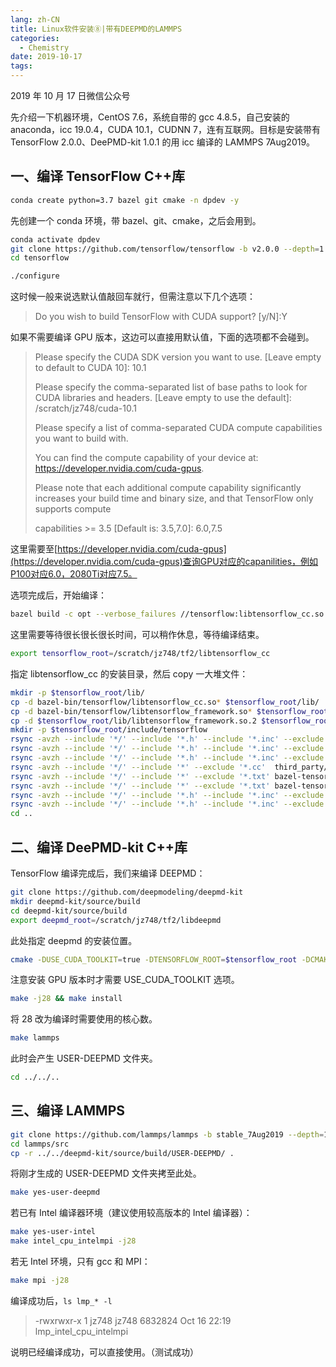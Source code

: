 ```yaml
---
lang: zh-CN
title: Linux软件安装⑧|带有DEEPMD的LAMMPS
categories:
  - Chemistry
date: 2019-10-17
tags:
---
```


2019 年 10 月 17 日微信公众号

先介绍一下机器环境，CentOS 7.6，系统自带的 gcc 4.8.5，自己安装的 anaconda，icc 19.0.4，CUDA 10.1，CUDNN 7，连有互联网。目标是安装带有 TensorFlow 2.0.0、DeePMD-kit 1.0.1 的用 icc 编译的 LAMMPS 7Aug2019。

## 一、编译 TensorFlow C++库

```bash
conda create python=3.7 bazel git cmake -n dpdev -y
```

先创建一个 conda 环境，带 bazel、git、cmake，之后会用到。

```bash
conda activate dpdev
git clone https://github.com/tensorflow/tensorflow -b v2.0.0 --depth=1
cd tensorflow

./configure
```

这时候一般来说选默认值敲回车就行，但需注意以下几个选项：

> Do you wish to build TensorFlow with CUDA support? [y/N]:Y

如果不需要编译 GPU 版本，这边可以直接用默认值，下面的选项都不会碰到。

> Please specify the CUDA SDK version you want to use. [Leave empty to default
> to CUDA 10]: 10.1
>
> Please specify the comma-separated list of base paths to look for CUDA
> libraries and headers. [Leave empty to use the default]:
> /scratch/jz748/cuda-10.1
>
> Please specify a list of comma-separated CUDA compute capabilities you want to
> build with.
>
> You can find the compute capability of your device at:
> https://developer.nvidia.com/cuda-gpus.
>
> Please note that each additional compute capability significantly increases
> your build time and binary size, and that TensorFlow only supports compute
>
> capabilities >= 3.5 [Default is: 3.5,7.0]: 6.0,7.5

这里需要至[https://developer.nvidia.com/cuda-gpus](https://developer.nvidia.com/cuda-gpus)查询GPU对应的capanilities，例如P100对应6.0，2080Ti对应7.5。

选项完成后，开始编译：

```bash
bazel build -c opt --verbose_failures //tensorflow:libtensorflow_cc.so
```

这里需要等待很长很长很长时间，可以稍作休息，等待编译结束。

```bash
export tensorflow_root=/scratch/jz748/tf2/libtensorflow_cc
```

指定 libtensorflow_cc 的安装目录，然后 copy 一大堆文件：

```bash
mkdir -p $tensorflow_root/lib/
cp -d bazel-bin/tensorflow/libtensorflow_cc.so* $tensorflow_root/lib/
cp -d bazel-bin/tensorflow/libtensorflow_framework.so* $tensorflow_root/lib/
cp -d $tensorflow_root/lib/libtensorflow_framework.so.2 $tensorflow_root/lib/libtensorflow_framework.so
mkdir -p $tensorflow_root/include/tensorflow
rsync -avzh --include '*/' --include '*.h' --include '*.inc' --exclude '*' bazel-genfiles/ $tensorflow_root/include/
rsync -avzh --include '*/' --include '*.h' --include '*.inc' --exclude '*' tensorflow/cc $tensorflow_root/include/tensorflow/
rsync -avzh --include '*/' --include '*.h' --include '*.inc' --exclude '*' tensorflow/core $tensorflow_root/include/tensorflow/
rsync -avzh --include '*/' --include '*' --exclude '*.cc'  third_party/ $tensorflow_root/include/third_party/
rsync -avzh --include '*/' --include '*' --exclude '*.txt' bazel-tensorflow/external/eigen_archive/Eigen/ $tensorflow_root/include/Eigen/
rsync -avzh --include '*/' --include '*' --exclude '*.txt' bazel-tensorflow/external/eigen_archive/unsupported/ $tensorflow_root/include/unsupported/
rsync -avzh --include '*/' --include '*.h' --include '*.inc' --exclude '*' bazel-tensorflow/external/com_google_protobuf/src/google/ $tensorflow_root/include/google/
rsync -avzh --include '*/' --include '*.h' --include '*.inc' --exclude '*' bazel-tensorflow/external/com_google_absl/absl/ $tensorflow_root/include/absl/
cd ..
```

## 二、编译 DeePMD-kit C++库

TensorFlow 编译完成后，我们来编译 DEEPMD：

```bash
git clone https://github.com/deepmodeling/deepmd-kit
mkdir deepmd-kit/source/build
cd deepmd-kit/source/build
export deepmd_root=/scratch/jz748/tf2/libdeepmd
```

此处指定 deepmd 的安装位置。

```bash
cmake -DUSE_CUDA_TOOLKIT=true -DTENSORFLOW_ROOT=$tensorflow_root -DCMAKE_INSTALL_PREFIX=$deepmd_root ..
```

注意安装 GPU 版本时才需要 USE_CUDA_TOOLKIT 选项。

```bash
make -j28 && make install
```

将 28 改为编译时需要使用的核心数。

```bash
make lammps
```

此时会产生 USER-DEEPMD 文件夹。

```bash
cd ../../..
```

## 三、编译 LAMMPS

```bash
git clone https://github.com/lammps/lammps -b stable_7Aug2019 --depth=1
cd lammps/src
cp -r ../../deepmd-kit/source/build/USER-DEEPMD/ .
```

将刚才生成的 USER-DEEPMD 文件夹拷至此处。

```bash
make yes-user-deepmd
```

若已有 Intel 编译器环境（建议使用较高版本的 Intel 编译器）：

```bash
make yes-user-intel
make intel_cpu_intelmpi -j28
```

若无 Intel 环境，只有 gcc 和 MPI：

```bash
make mpi -j28
```

编译成功后，`ls lmp_* -l`

> -rwxrwxr-x 1 jz748 jz748 6832824 Oct 16 22:19 lmp_intel_cpu_intelmpi

说明已经编译成功，可以直接使用。（测试成功）
